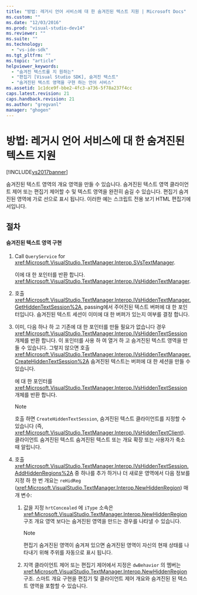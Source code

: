 ```yaml
---
title: "방법: 레거시 언어 서비스에 대 한 숨겨진된 텍스트 지원 | Microsoft Docs"
ms.custom: ""
ms.date: "12/03/2016"
ms.prod: "visual-studio-dev14"
ms.reviewer: ""
ms.suite: ""
ms.technology: 
  - "vs-ide-sdk"
ms.tgt_pltfrm: ""
ms.topic: "article"
helpviewer_keywords: 
  - "숨겨진 텍스트를 지 원하는"
  - "편집기 [Visual Studio SDK], 숨겨진 텍스트"
  - "숨겨진된 텍스트 영역을 구현 하는 언어 서비스"
ms.assetid: 1c1dce9f-bbe2-4fc3-a736-5f78a237f4cc
caps.latest.revision: 21
caps.handback.revision: 21
ms.author: "gregvanl"
manager: "ghogen"
---
```

# 방법: 레거시 언어 서비스에 대 한 숨겨진된 텍스트 지원
[!INCLUDE[vs2017banner](../../code-quality/includes/vs2017banner.md)]

숨겨진된 텍스트 영역의 개요 영역을 만들 수 있습니다.  숨겨진된 텍스트 영역 클라이언트 제어 또는 편집기 제어할 수 및 텍스트 영역을 완전히 숨길 수 있습니다.  편집기 숨겨진된 영역에 가로 선으로 표시 됩니다.  이러한 예는 스크립트 전용 보기 HTML 편집기에서입니다.  
  
## 절차  
  
#### 숨겨진된 텍스트 영역 구현  
  
1.  Call `QueryService` for <xref:Microsoft.VisualStudio.TextManager.Interop.SVsTextManager>.  
  
     이에 대 한 포인터를 반환 합니다. <xref:Microsoft.VisualStudio.TextManager.Interop.IVsHiddenTextManager>.  
  
2.  호출 <xref:Microsoft.VisualStudio.TextManager.Interop.IVsHiddenTextManager.GetHiddenTextSession%2A>, passing에서 주어진된 텍스트 버퍼에 대 한 포인터입니다.  숨겨진된 텍스트 세션이 이미에 대 한 버퍼가 있는지 여부를 결정 합니다.  
  
3.  이미, 다음 하나 하 고 기존에 대 한 포인터를 만들 필요가 없습니다 경우 <xref:Microsoft.VisualStudio.TextManager.Interop.IVsHiddenTextSession> 개체를 반환 합니다.  이 포인터를 사용 하 여 열거 하 고 숨겨진된 텍스트 영역을 만들 수 있습니다.  그렇지 않으면 호출 <xref:Microsoft.VisualStudio.TextManager.Interop.IVsHiddenTextManager.CreateHiddenTextSession%2A> 숨겨진된 텍스트는 버퍼에 대 한 세션을 만들 수 있습니다.  
  
     에 대 한 포인터를 <xref:Microsoft.VisualStudio.TextManager.Interop.IVsHiddenTextSession> 개체를 반환 합니다.  
  
    > [!NOTE]
    >  호출 하면 `CreateHiddenTextSession`, 숨겨진된 텍스트 클라이언트를 지정할 수 있습니다 \(즉, <xref:Microsoft.VisualStudio.TextManager.Interop.IVsHiddenTextClient>\).  클라이언트 숨겨진된 텍스트 숨겨진된 텍스트 또는 개요 확장 또는 사용자가 축소 때 알립니다.  
  
4.  호출 <xref:Microsoft.VisualStudio.TextManager.Interop.IVsHiddenTextSession.AddHiddenRegions%2A> 중 하나를 추가 하거나 더 새로운 영역에서 다음 정보를 지정 하 한 번 개요는 `reHidReg` \(<xref:Microsoft.VisualStudio.TextManager.Interop.NewHiddenRegion>\) 매개 변수:  
  
    1.  값을 지정 `hrtConcealed` 에 `iType` 소속은 <xref:Microsoft.VisualStudio.TextManager.Interop.NewHiddenRegion> 구조 개요 영역 보다는 숨겨진된 영역을 만드는 경우를 나타낼 수 있습니다.  
  
        > [!NOTE]
        >  편집기 숨겨진된 영역이 숨겨져 있으면 숨겨진된 영역이 자신의 현재 상태를 나타내기 위해 주위를 자동으로 표시 됩니다.  
  
    2.  지역 클라이언트 제어 또는 편집기 제어에서 지정은 `dwBehavior` 의 멤버는 <xref:Microsoft.VisualStudio.TextManager.Interop.NewHiddenRegion> 구조.  스마트 개요 구현을 편집기 및 클라이언트 제어 개요와 숨겨진된 된 텍스트 영역을 포함할 수 있습니다.